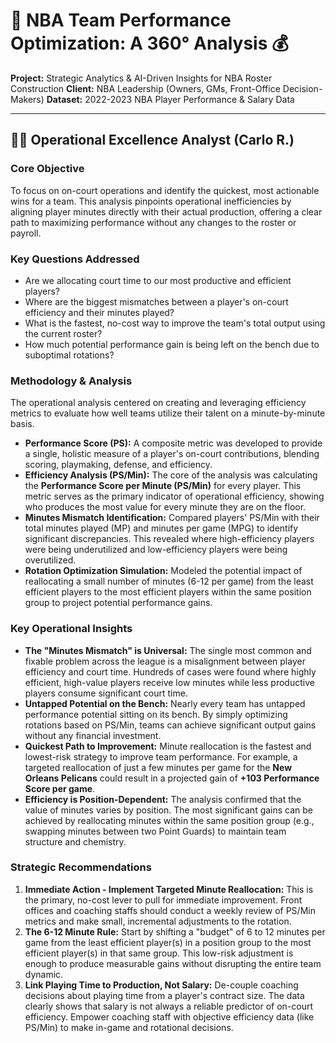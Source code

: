 # 🏀 NBA Team Performance Optimization: A 360° Analysis 💰

**Project:** Strategic Analytics & AI-Driven Insights for NBA Roster Construction
**Client:** NBA Leadership (Owners, GMs, Front-Office Decision-Makers)
**Dataset:** 2022-2023 NBA Player Performance & Salary Data

---

## 🏃‍♂️ Operational Excellence Analyst (Carlo R.)

### Core Objective

To focus on on-court operations and identify the quickest, most actionable wins for a team. This analysis pinpoints operational inefficiencies by aligning player minutes directly with their actual production, offering a clear path to maximizing performance without any changes to the roster or payroll.

### Key Questions Addressed

* Are we allocating court time to our most productive and efficient players?
* Where are the biggest mismatches between a player's on-court efficiency and their minutes played?
* What is the fastest, no-cost way to improve the team's total output using the current roster?
* How much potential performance gain is being left on the bench due to suboptimal rotations?

### Methodology & Analysis

The operational analysis centered on creating and leveraging efficiency metrics to evaluate how well teams utilize their talent on a minute-by-minute basis.

* **Performance Score (PS):** A composite metric was developed to provide a single, holistic measure of a player's on-court contributions, blending scoring, playmaking, defense, and efficiency.
* **Efficiency Analysis (PS/Min):** The core of the analysis was calculating the **Performance Score per Minute (PS/Min)** for every player. This metric serves as the primary indicator of operational efficiency, showing who produces the most value for every minute they are on the floor.
* **Minutes Mismatch Identification:** Compared players' PS/Min with their total minutes played (MP) and minutes per game (MPG) to identify significant discrepancies. This revealed where high-efficiency players were being underutilized and low-efficiency players were being overutilized.
* **Rotation Optimization Simulation:** Modeled the potential impact of reallocating a small number of minutes (6-12 per game) from the least efficient players to the most efficient players within the same position group to project potential performance gains.

### Key Operational Insights

* **The "Minutes Mismatch" is Universal:** The single most common and fixable problem across the league is a misalignment between player efficiency and court time. Hundreds of cases were found where highly efficient, high-value players receive low minutes while less productive players consume significant court time.
* **Untapped Potential on the Bench:** Nearly every team has untapped performance potential sitting on its bench. By simply optimizing rotations based on PS/Min, teams can achieve significant output gains without any financial investment.
* **Quickest Path to Improvement:** Minute reallocation is the fastest and lowest-risk strategy to improve team performance. For example, a targeted reallocation of just a few minutes per game for the **New Orleans Pelicans** could result in a projected gain of **+103 Performance Score per game**.
* **Efficiency is Position-Dependent:** The analysis confirmed that the value of minutes varies by position. The most significant gains can be achieved by reallocating minutes within the same position group (e.g., swapping minutes between two Point Guards) to maintain team structure and chemistry.

### Strategic Recommendations

1.  **Immediate Action - Implement Targeted Minute Reallocation:** This is the primary, no-cost lever to pull for immediate improvement. Front offices and coaching staffs should conduct a weekly review of PS/Min metrics and make small, incremental adjustments to the rotation.
2.  **The 6-12 Minute Rule:** Start by shifting a "budget" of 6 to 12 minutes per game from the least efficient player(s) in a position group to the most efficient player(s) in that same group. This low-risk adjustment is enough to produce measurable gains without disrupting the entire team dynamic.
3.  **Link Playing Time to Production, Not Salary:** De-couple coaching decisions about playing time from a player's contract size. The data clearly shows that salary is not always a reliable predictor of on-court efficiency. Empower coaching staff with objective efficiency data (like PS/Min) to make in-game and rotational decisions.
